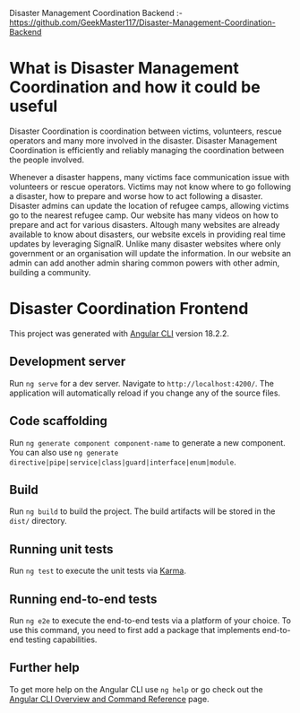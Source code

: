 Disaster Management Coordination Backend :- https://github.com/GeekMaster117/Disaster-Management-Coordination-Backend

# What is Disaster Management Coordination and how it could be useful

Disaster Coordination is coordination between victims, volunteers, rescue operators and many more involved in the disaster. Disaster Management Coordination is efficiently and reliably managing the coordination between the people involved.

Whenever a disaster happens, many victims face communication issue with volunteers or rescue operators. Victims may not know where to go following a disaster, how to prepare and worse how to act following a disaster. Disaster admins can update the location of refugee camps, allowing victims go to the nearest refugee camp. Our website has many videos on how to prepare and act for various disasters. Altough many websites are already available to know about disasters, our website excels in providing real time updates by leveraging SignalR. Unlike many disaster websites where only government or an organisation will update the information. In our website an admin can add another admin sharing common powers with other admin, building a community.

# Disaster Coordination Frontend

This project was generated with [Angular CLI](https://github.com/angular/angular-cli) version 18.2.2.

## Development server

Run `ng serve` for a dev server. Navigate to `http://localhost:4200/`. The application will automatically reload if you change any of the source files.

## Code scaffolding

Run `ng generate component component-name` to generate a new component. You can also use `ng generate directive|pipe|service|class|guard|interface|enum|module`.

## Build

Run `ng build` to build the project. The build artifacts will be stored in the `dist/` directory.

## Running unit tests

Run `ng test` to execute the unit tests via [Karma](https://karma-runner.github.io).

## Running end-to-end tests

Run `ng e2e` to execute the end-to-end tests via a platform of your choice. To use this command, you need to first add a package that implements end-to-end testing capabilities.

## Further help

To get more help on the Angular CLI use `ng help` or go check out the [Angular CLI Overview and Command Reference](https://angular.dev/tools/cli) page.
